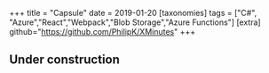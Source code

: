 +++
title = "Capsule"
date = 2019-01-20
[taxonomies]
tags = ["C#", "Azure","React","Webpack","Blob Storage","Azure Functions"]
[extra]
github="https://github.com/PhilipK/XMinutes"
+++

## Under construction